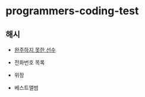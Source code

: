 # programmers-coding-test

## 해시

* [완주하지 못한 선수](hash/001-marathon-player-list-check.md)

* 전화번호 목록

* 위장

* 베스트앨범